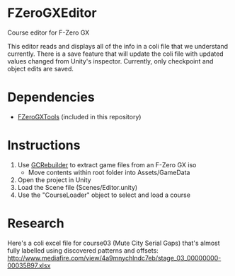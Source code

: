 # FZeroGXEditor
Course editor for F-Zero GX

This editor reads and displays all of the info in a coli file that we understand currently. There is a save feature that will update the coli file with updated values changed from Unity's inspector. Currently, only checkpoint and object edits are saved.

# Dependencies
- [FZeroGXTools](https://github.com/Panzerhandschuh/FZeroGXTools) (included in this repository)

# Instructions
1. Use [GCRebuilder](https://gamebanana.com/tools/6410) to extract game files from an F-Zero GX iso
   - Move contents within root folder into Assets/GameData
2. Open the project in Unity
3. Load the Scene file (Scenes/Editor.unity)
4. Use the "CourseLoader" object to select and load a course

# Research
Here's a coli excel file for course03 (Mute City Serial Gaps) that's almost fully labelled using discovered patterns and offsets: http://www.mediafire.com/view/4a9mnychlndc7eb/stage_03_00000000-00035B97.xlsx
